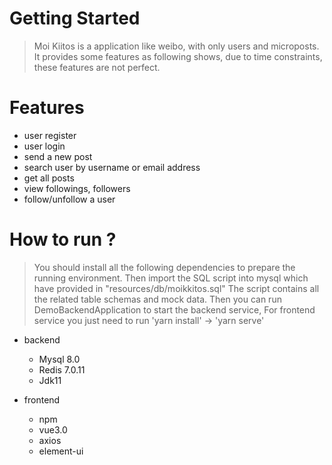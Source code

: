 # Getting Started
> Moi Kiitos is a application like weibo, with only users and microposts.
> It provides some features as following shows, due to time constraints, 
> these features are not perfect.

# Features
- user register
- user login
- send a new post
- search user by username or email address 
- get all posts
- view followings, followers
- follow/unfollow a user


# How to run ?
> You should install all the following dependencies to prepare the running environment.
> Then import the SQL script into mysql which have provided in "resources/db/moikkitos.sql"
> The script contains all the related table schemas and mock data.
> Then you can run DemoBackendApplication to start the backend service,
> For frontend service you just need to run 'yarn install' -> 'yarn serve'

- backend
    - Mysql 8.0
    - Redis 7.0.11
    - Jdk11

- frontend
    - npm
    - vue3.0
    - axios
    - element-ui
